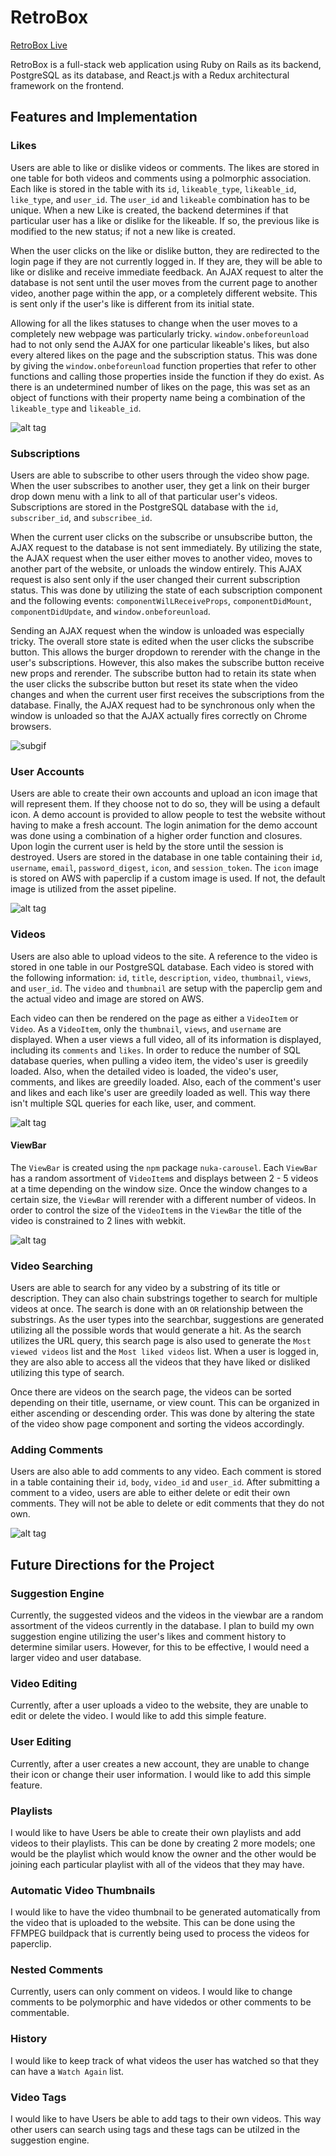 # RetroBox

[RetroBox Live][heroku]

[heroku]: http://retro-box.herokuapp.com

RetroBox is a full-stack web application using Ruby on Rails as its backend, PostgreSQL as its database, and React.js with a Redux architectural framework on the frontend.

## Features and Implementation

### Likes
  Users are able to like or dislike videos or comments. The likes are stored in one table for both videos and comments using a polmorphic association. Each like is stored in the table with its `id`, `likeable_type`, `likeable_id`, `like_type`, and `user_id`. The `user_id` and `likeable` combination has to be unique. When a new Like is created, the backend determines if that particular user has a like or dislike for the likeable. If so, the previous like is modified to the new status; if not a new like is created.

  When the user clicks on the like or dislike button, they are redirected to the login page if they are not currently logged in. If they are, they will be able to like or dislike and receive immediate feedback. An AJAX request to alter the database is not sent until the user moves from the current page to another video, another page within the app, or a completely different website. This is sent only if the user's like is different from its initial state.

  Allowing for all the likes statuses to change when the user moves to a completely new webpage was particularly tricky. `window.onbeforeunload` had to not only send the AJAX for one particular likeable's likes, but also every altered likes on the page and the subscription status. This was done by giving the `window.onbeforeunload` function properties that refer to other functions and calling those properties inside the function if they do exist. As there is an undetermined number of likes on the page, this was set as an object of functions with their property name being a combination of the `likeable_type` and `likeable_id`.

  ![alt tag](https://raw.githubusercontent.com/nryulkim/RetroBox/master/app/assets/images/readme/gif/video_likes_demo.gif)


### Subscriptions
  Users are able to subscribe to other users through the video show page. When the user subscribes to another user, they get a link on their burger drop down menu with a link to all of that particular user's videos. Subscriptions are stored in the PostgreSQL database with the `id`, `subscriber_id`, and `subscribee_id`.

  When the current user clicks on the subscribe or unsubscribe button, the AJAX request to the database is not sent immediately. By utilizing the state, the AJAX request when the user either moves to another video, moves to another part of the website, or unloads the window entirely. This AJAX request is also sent only if the user changed their current subscription status. This was done by utilizing the state of each subscription component and the following events: `componentWilLReceiveProps`, `componentDidMount`, `componentDidUpdate`, and `window.onbeforeunload`.

  Sending an AJAX request when the window is unloaded was especially tricky. The overall store state is edited when the user clicks the subscribe button. This allows the burger dropdown to rerender with the change in the user's subscriptions. However, this also makes the subscribe button receive new props and rerender. The subscribe button had to retain its state when the user clicks the subscribe button but reset its state when the video changes and when the current user first receives the subscriptions from the database. Finally, the AJAX request had to be synchronous only when the window is unloaded so that the AJAX actually fires correctly on Chrome browsers.

  ![subgif](./app/assets/images/readme/gif/subscribe_demo_gif.gif)


### User Accounts
  Users are able to create their own accounts and upload an icon image that will represent them. If they choose not to do so, they will be using a default icon. A demo account is provided to allow people to test the website without having to make a fresh account. The login animation for the demo account was done using a combination of a higher order function and closures. Upon login the current user is held by the store until the session is destroyed. Users are stored in the database in one table containing their `id`, `username`, `email`, `password_digest`, `icon`, and `session_token`. The `icon` image is stored on AWS with paperclip if a custom image is used. If not, the default image is utilized from the asset pipeline.

  ![alt tag](https://raw.githubusercontent.com/nryulkim/RetroBox/master/app/assets/images/readme/gif/user_signup_demo_gif.gif)

### Videos
  Users are also able to upload videos to the site. A reference to the video is stored in one table in our PostgreSQL database. Each video is stored with the following information: `id`, `title`, `description`, `video`, `thumbnail`, `views`, and `user_id`. The `video` and `thumbnail` are setup with the paperclip gem and the actual video and image are stored on AWS.

  Each video can then be rendered on the page as either a `VideoItem` or `Video`. As a `VideoItem`, only the `thumbnail`, `views`, and `username` are displayed. When a user views a full video, all of its information is displayed, including its `comments` and `likes`. In order to reduce the number of SQL database queries, when pulling a video item, the video's user is greedily loaded. Also, when the detailed video is loaded, the video's user, comments, and likes are greedily loaded. Also, each of the comment's user and likes and each like's user are greedily loaded as well. This way there isn't multiple SQL queries for each like, user, and comment.

  ![alt tag](https://raw.githubusercontent.com/nryulkim/RetroBox/master/app/assets/images/readme/gif/video_upload_demo_gif.gif)

#### ViewBar
  The `ViewBar` is created using the `npm` package `nuka-carousel`. Each `ViewBar` has a random assortment of `VideoItem`s and displays between 2 - 5 videos at a time depending on the window size. Once the window changes to a certain size, the `ViewBar` will rerender with a different number of videos. In order to control the size of the `VideoItem`s in the `ViewBar` the title of the video is constrained to 2 lines with webkit.

  ![alt tag](https://raw.githubusercontent.com/nryulkim/RetroBox/master/app/assets/images/readme/gif/view_bar_demo_gif.gif)

### Video Searching
  Users are able to search for any video by a substring of its title or description. They can also chain substrings together to search for multiple videos at once. The search is done with an `OR` relationship between the substrings. As the user types into the searchbar, suggestions are generated utilizing all the possible words that would generate a hit. As the search utilizes the URL query, this search page is also used to generate the `Most viewed videos` list and the `Most liked videos` list. When a user is logged in, they are also able to access all the videos that they have liked or disliked utilizing this type of search.

  Once there are videos on the search page, the videos can be sorted depending on their title, username, or view count. This can be organized in either ascending or descending order. This was done by altering the state of the video show page component and sorting the videos accordingly.

### Adding Comments
  Users are also able to add comments to any video. Each comment is stored in a table containing their `id`, `body`, `video_id` and `user_id`. After submitting a comment to a video, users are able to either delete or edit their own comments. They will not be able to delete or edit comments that they do not own.

  ![alt tag](https://raw.githubusercontent.com/nryulkim/RetroBox/master/app/assets/images/readme/gif/comment_demo.gif)

## Future Directions for the Project

### Suggestion Engine
  Currently, the suggested videos and the videos in the viewbar are a random assortment of the videos currently in the database. I plan to build my own suggestion engine utilizing the user's likes and comment history to determine similar users. However, for this to be effective, I would need a larger video and user database.

### Video Editing
  Currently, after a user uploads a video to the website, they are unable to edit or delete the video. I would like to add this simple feature.

### User Editing
  Currently, after a user creates a new account, they are unable to change their icon or change their user information. I would like to add this simple feature.

### Playlists
  I would like to have Users be able to create their own playlists and add videos to their playlists. This can be done by creating 2 more models; one would be the playlist which would know the owner and the other would be joining each particular playlist with all of the videos that they may have.

### Automatic Video Thumbnails
  I would like to have the video thumbnail to be generated automatically from the video that is uploaded to the website. This can be done using the FFMPEG buildpack that is currently being used to process the videos for paperclip.

### Nested Comments
  Currently, users can only comment on videos. I would like to change comments to be polymorphic and have videdos or other comments to be commentable.

### History
  I would like to keep track of what videos the user has watched so that they can have a `Watch Again` list.

### Video Tags
  I would like to have Users be able to add tags to their own videos. This way other users can search using tags and these tags can be utilzed in the suggestion engine.
